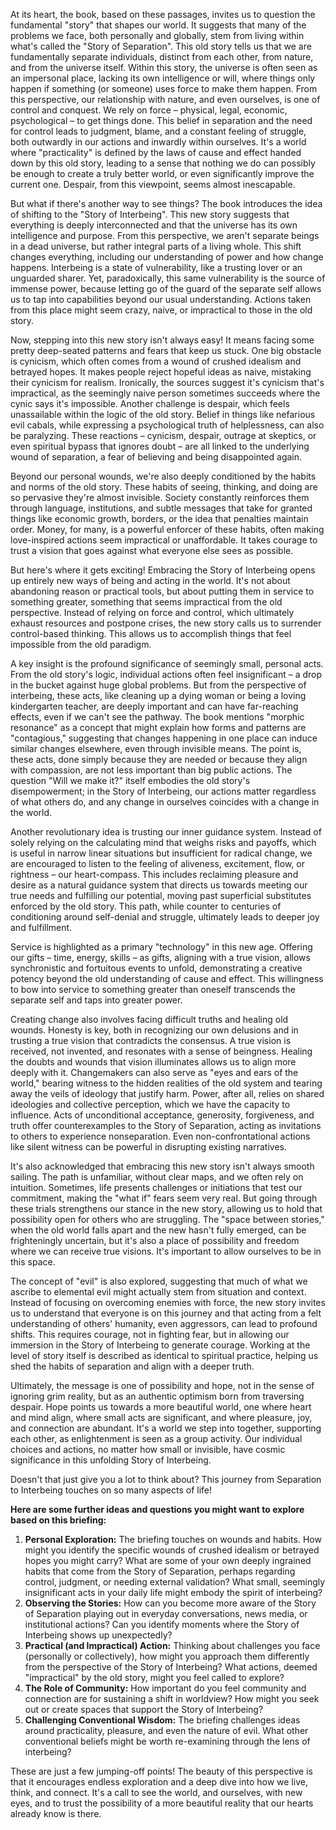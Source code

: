 At its heart, the book, based on these passages, invites us to question the fundamental "story" that shapes our world. It suggests that many of the problems we face, both personally and globally, stem from living within what's called the "Story of Separation". This old story tells us that we are fundamentally separate individuals, distinct from each other, from nature, and from the universe itself. Within this story, the universe is often seen as an impersonal place, lacking its own intelligence or will, where things only happen if something (or someone) uses force to make them happen. From this perspective, our relationship with nature, and even ourselves, is one of control and conquest. We rely on force – physical, legal, economic, psychological – to get things done. This belief in separation and the need for control leads to judgment, blame, and a constant feeling of struggle, both outwardly in our actions and inwardly within ourselves. It's a world where "practicality" is defined by the laws of cause and effect handed down by this old story, leading to a sense that nothing we do can possibly be enough to create a truly better world, or even significantly improve the current one. Despair, from this viewpoint, seems almost inescapable.

But what if there's another way to see things? The book introduces the idea of shifting to the "Story of Interbeing". This new story suggests that everything is deeply interconnected and that the universe has its own intelligence and purpose. From this perspective, we aren't separate beings in a dead universe, but rather integral parts of a living whole. This shift changes everything, including our understanding of power and how change happens. Interbeing is a state of vulnerability, like a trusting lover or an unguarded sharer. Yet, paradoxically, this same vulnerability is the source of immense power, because letting go of the guard of the separate self allows us to tap into capabilities beyond our usual understanding. Actions taken from this place might seem crazy, naive, or impractical to those in the old story.

Now, stepping into this new story isn't always easy! It means facing some pretty deep-seated patterns and fears that keep us stuck. One big obstacle is cynicism, which often comes from a wound of crushed idealism and betrayed hopes. It makes people reject hopeful ideas as naive, mistaking their cynicism for realism. Ironically, the sources suggest it's cynicism that's impractical, as the seemingly naive person sometimes succeeds where the cynic says it's impossible. Another challenge is despair, which feels unassailable within the logic of the old story. Belief in things like nefarious evil cabals, while expressing a psychological truth of helplessness, can also be paralyzing. These reactions – cynicism, despair, outrage at skeptics, or even spiritual bypass that ignores doubt – are all linked to the underlying wound of separation, a fear of believing and being disappointed again.

Beyond our personal wounds, we're also deeply conditioned by the habits and norms of the old story. These habits of seeing, thinking, and doing are so pervasive they're almost invisible. Society constantly reinforces them through language, institutions, and subtle messages that take for granted things like economic growth, borders, or the idea that penalties maintain order. Money, for many, is a powerful enforcer of these habits, often making love-inspired actions seem impractical or unaffordable. It takes courage to trust a vision that goes against what everyone else sees as possible.

But here's where it gets exciting! Embracing the Story of Interbeing opens up entirely new ways of being and acting in the world. It's not about abandoning reason or practical tools, but about putting them in service to something greater, something that seems impractical from the old perspective. Instead of relying on force and control, which ultimately exhaust resources and postpone crises, the new story calls us to surrender control-based thinking. This allows us to accomplish things that feel impossible from the old paradigm.

A key insight is the profound significance of seemingly small, personal acts. From the old story's logic, individual actions often feel insignificant – a drop in the bucket against huge global problems. But from the perspective of interbeing, these acts, like cleaning up a dying woman or being a loving kindergarten teacher, are deeply important and can have far-reaching effects, even if we can't see the pathway. The book mentions "morphic resonance" as a concept that might explain how forms and patterns are "contagious," suggesting that changes happening in one place can induce similar changes elsewhere, even through invisible means. The point is, these acts, done simply because they are needed or because they align with compassion, are not less important than big public actions. The question "Will we make it?" itself embodies the old story's disempowerment; in the Story of Interbeing, our actions matter regardless of what others do, and any change in ourselves coincides with a change in the world.

Another revolutionary idea is trusting our inner guidance system. Instead of solely relying on the calculating mind that weighs risks and payoffs, which is useful in narrow linear situations but insufficient for radical change, we are encouraged to listen to the feeling of aliveness, excitement, flow, or rightness – our heart-compass. This includes reclaiming pleasure and desire as a natural guidance system that directs us towards meeting our true needs and fulfilling our potential, moving past superficial substitutes enforced by the old story. This path, while counter to centuries of conditioning around self-denial and struggle, ultimately leads to deeper joy and fulfillment.

Service is highlighted as a primary "technology" in this new age. Offering our gifts – time, energy, skills – as gifts, aligning with a true vision, allows synchronistic and fortuitous events to unfold, demonstrating a creative potency beyond the old understanding of cause and effect. This willingness to bow into service to something greater than oneself transcends the separate self and taps into greater power.

Creating change also involves facing difficult truths and healing old wounds. Honesty is key, both in recognizing our own delusions and in trusting a true vision that contradicts the consensus. A true vision is received, not invented, and resonates with a sense of beingness. Healing the doubts and wounds that vision illuminates allows us to align more deeply with it. Changemakers can also serve as "eyes and ears of the world," bearing witness to the hidden realities of the old system and tearing away the veils of ideology that justify harm. Power, after all, relies on shared ideologies and collective perception, which we have the capacity to influence. Acts of unconditional acceptance, generosity, forgiveness, and truth offer counterexamples to the Story of Separation, acting as invitations to others to experience nonseparation. Even non-confrontational actions like silent witness can be powerful in disrupting existing narratives.

It's also acknowledged that embracing this new story isn't always smooth sailing. The path is unfamiliar, without clear maps, and we often rely on intuition. Sometimes, life presents challenges or initiations that test our commitment, making the "what if" fears seem very real. But going through these trials strengthens our stance in the new story, allowing us to hold that possibility open for others who are struggling. The "space between stories," when the old world falls apart and the new hasn't fully emerged, can be frighteningly uncertain, but it's also a place of possibility and freedom where we can receive true visions. It's important to allow ourselves to be in this space.

The concept of "evil" is also explored, suggesting that much of what we ascribe to elemental evil might actually stem from situation and context. Instead of focusing on overcoming enemies with force, the new story invites us to understand that everyone is on this journey and that acting from a felt understanding of others' humanity, even aggressors, can lead to profound shifts. This requires courage, not in fighting fear, but in allowing our immersion in the Story of Interbeing to generate courage. Working at the level of story itself is described as identical to spiritual practice, helping us shed the habits of separation and align with a deeper truth.

Ultimately, the message is one of possibility and hope, not in the sense of ignoring grim reality, but as an authentic optimism born from traversing despair. Hope points us towards a more beautiful world, one where heart and mind align, where small acts are significant, and where pleasure, joy, and connection are abundant. It's a world we step into together, supporting each other, as enlightenment is seen as a group activity. Our individual choices and actions, no matter how small or invisible, have cosmic significance in this unfolding Story of Interbeing.

Doesn't that just give you a lot to think about? This journey from Separation to Interbeing touches on so many aspects of life!

**Here are some further ideas and questions you might want to explore based on this briefing:**

1. **Personal Exploration:** The briefing touches on wounds and habits. How might you identify the specific wounds of crushed idealism or betrayed hopes you might carry? What are some of your own deeply ingrained habits that come from the Story of Separation, perhaps regarding control, judgment, or needing external validation? What small, seemingly insignificant acts in your daily life might embody the spirit of interbeing?
2. **Observing the Stories:** How can you become more aware of the Story of Separation playing out in everyday conversations, news media, or institutional actions? Can you identify moments where the Story of Interbeing shows up unexpectedly?
3. **Practical (and Impractical) Action:** Thinking about challenges you face (personally or collectively), how might you approach them differently from the perspective of the Story of Interbeing? What actions, deemed "impractical" by the old story, might you feel called to explore?
4. **The Role of Community:** How important do you feel community and connection are for sustaining a shift in worldview? How might you seek out or create spaces that support the Story of Interbeing?
5. **Challenging Conventional Wisdom:** The briefing challenges ideas around practicality, pleasure, and even the nature of evil. What other conventional beliefs might be worth re-examining through the lens of interbeing?

These are just a few jumping-off points! The beauty of this perspective is that it encourages endless exploration and a deep dive into how we live, think, and connect. It's a call to see the world, and ourselves, with new eyes, and to trust the possibility of a more beautiful reality that our hearts already know is there.